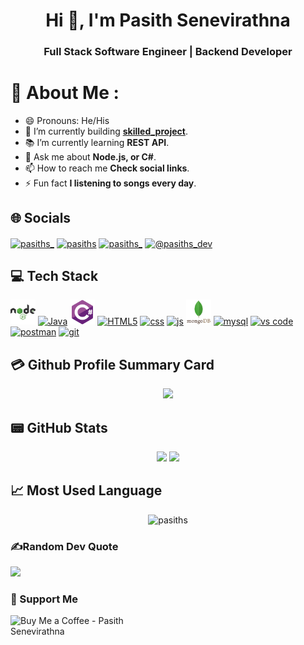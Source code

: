 <body></body>
<h1 align="center"> Hi 👋, I'm Pasith Senevirathna</h1>
<h3 align="center">Full Stack Software Engineer | Backend Developer</h3>


# 💫 About Me :
  - 😄 Pronouns: He/His
  - 🔭 I’m currently building **[skilled_project](https://github.com/pasiths/skilled_project.git)**.
  - 📚 I’m currently learning **REST API**.
  - 💬 Ask me about **Node.js, or C#**.
  - 📫 How to reach me **Check social links**.
  - ⚡ Fun fact **I listening to songs every day**.

## 🌐 Socials
<p align="left">
<a href="https://twitter.com/pasiths_" target="blank"><img align="center" src="https://raw.githubusercontent.com/rahuldkjain/github-profile-readme-generator/master/src/images/icons/Social/twitter.svg" alt="pasiths_" height="30" width="40" /></a>
<a href="https://linkedin.com/in/pasiths" target="blank"><img align="center" src="https://raw.githubusercontent.com/rahuldkjain/github-profile-readme-generator/master/src/images/icons/Social/linked-in-alt.svg" alt="pasiths" height="30" width="40" /></a>
<a href="https://instagram.com/pasiths_" target="blank"><img align="center" src="https://raw.githubusercontent.com/rahuldkjain/github-profile-readme-generator/master/src/images/icons/Social/instagram.svg" alt="pasiths_" height="30" width="40" /></a>
<a href="https://www.youtube.com/c/@pasiths_dev" target="blank"><img align="center" src="https://raw.githubusercontent.com/rahuldkjain/github-profile-readme-generator/master/src/images/icons/Social/youtube.svg" alt="@pasiths_dev" height="30" width="40" /></a>
</p>

## 💻 Tech Stack
<p>
   <a href="https://nodejs.org/en" target="_blank"><img src="https://raw.githubusercontent.com/devicons/devicon/master/icons/nodejs/nodejs-original-wordmark.svg" alt="nodejs" width="40" height="40" /></a> 
   <a href="https://www.java.com/en/" target="_blank"><img src="https://cdn4.iconfinder.com/data/icons/logos-and-brands/512/181_Java_logo_logos-512.png" alt="Java" width="40" height="40" /></a> 
   <a href="https://www.w3schools.com/cs/index.php" target="_blank"><img src="https://raw.githubusercontent.com/devicons/devicon/master/icons/csharp/csharp-original.svg" alt="C#" width="40" height="40" /></a> 
   <a href="https://www.w3schools.com/html/" target="_blank"><img src="https://cdn1.iconfinder.com/data/icons/logotypes/32/badge-html-5-512.png" alt="HTML5" width="40" height="40" /></a> 
   <a href="https://www.w3schools.com/css/" target="_blank"><img src="https://cdn1.iconfinder.com/data/icons/logotypes/32/badge-css-3-512.png" alt="css" width="40" height="40" /></a> 
   <a href="https://www.w3schools.com/js/" target="_blank"><img src="https://cdn4.iconfinder.com/data/icons/logos-and-brands/512/187_Js_logo_logos-512.png" alt="js" width="40" height="40" /></a>
   <!--<a href="https://getbootstrap.com" target="_blank" rel="noreferrer"><img src="https://raw.githubusercontent.com/devicons/devicon/master/icons/bootstrap/bootstrap-plain-wordmark.svg" alt="bootstrap" width="40" height="40"/></a>-->
   <a href="https://www.mongodb.com" target="_blank"><img src="https://raw.githubusercontent.com/devicons/devicon/master/icons/mongodb/mongodb-original-wordmark.svg" alt="mongodb" width="40" height="40" /></a> 
   <a href="https://www.mysql.com" target="_blank"><img src="https://cdn4.iconfinder.com/data/icons/logos-3/181/MySQL-512.png" alt="mysql" width="40" height="40" /></a> 
   <a href="https://code.visualstudio.com" target="_blank"><img src="https://code.visualstudio.com/assets/images/code-stable.png" alt="vs code" width="40" height="40" /></a> 
   <a href="https://www.postman.com" target="_blank"><img src="https://www.vectorlogo.zone/logos/getpostman/getpostman-icon.svg" alt="postman" width="40" height="40" /></a> 
   <a href="https://git-scm.com" target="_blank"><img src="https://www.vectorlogo.zone/logos/git-scm/git-scm-icon.svg" alt="git" width="40" height="40" /></a> 
</p>



## 💳 Github Profile Summary Card
<p align="center">
  <img src="http://github-profile-summary-cards.vercel.app/api/cards/profile-details?username=pasiths&theme=tokyonight"/>
</p>

## 📟 GitHub Stats
<p align="center">
	<img width="48%" src="https://github-readme-stats.vercel.app/api?username=pasiths&theme=tokyonight&show_icons=true&hide_border=true&count_private=true" />
	<img width="48%" src="https://github-readme-streak-stats.herokuapp.com/?user=pasiths&theme=tokyonight&hide_border=true" />
</p>

## 📈 Most Used Language
<p align="center">
  <img width="38%" src="https://github-readme-stats.vercel.app/api/top-langs/?username=pasiths&theme=tokyonight&show_icons=true&hide_border=true&layout=compact" alt="pasiths" />
</p>

### ✍️Random Dev Quote
![](https://quotes-github-readme.vercel.app/api?type=horizontal&theme=vue)

### 💖 Support Me
<p><a href="https://www.buymeacoffee.com/pasiths"><img align="left" src="https://cdn.buymeacoffee.com/buttons/v2/default-yellow.png" height="50" width="210" alt="Buy Me a Coffee - Pasith Senevirathna" /></a></p>
